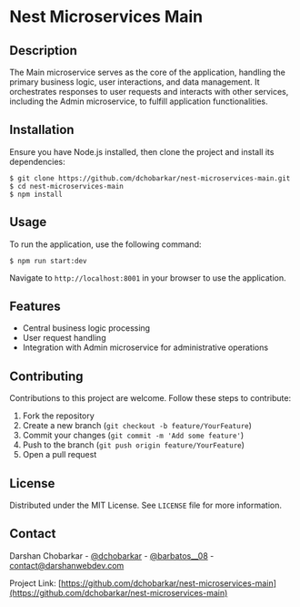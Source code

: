 # Nest Microservices Main

## Description

The Main microservice serves as the core of the application, handling the primary business logic, user interactions, and data management. It orchestrates responses to user requests and interacts with other services, including the Admin microservice, to fulfill application functionalities.

## Installation

Ensure you have Node.js installed, then clone the project and install its dependencies:

    $ git clone https://github.com/dchobarkar/nest-microservices-main.git
    $ cd nest-microservices-main
    $ npm install

## Usage

To run the application, use the following command:

    $ npm run start:dev

Navigate to `http://localhost:8001` in your browser to use the application.

## Features

- Central business logic processing
- User request handling
- Integration with Admin microservice for administrative operations

## Contributing

Contributions to this project are welcome. Follow these steps to contribute:

1. Fork the repository
2. Create a new branch (`git checkout -b feature/YourFeature`)
3. Commit your changes (`git commit -m 'Add some feature'`)
4. Push to the branch (`git push origin feature/YourFeature`)
5. Open a pull request

## License

Distributed under the MIT License. See `LICENSE` file for more information.

## Contact

Darshan Chobarkar - [@dchobarkar](https://www.linkedin.com/in/dchobarkar/) - [@barbatos\_\_08](https://twitter.com/barbatos__08) - contact@darshanwebdev.com

Project Link: [https://github.com/dchobarkar/nest-microservices-main](https://github.com/dchobarkar/nest-microservices-main)

